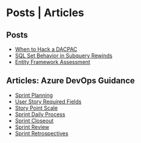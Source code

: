 # Posts | Articles

## Posts
- [When to Hack a DACPAC](./posts/2023-08-26-when-to-hack-dacpac.html)
- [SQL Set Behavior in Subquery Rewinds](./posts/2023-07-01-subquery-rewinds.html)
- [Entity Framework Assessment](./posts/2012-07-04-ef-assessment.html)
<!-- [Coding Agreement: Python](./posts/2022-12-12-coding-agreement-v1.html)-->

## Articles: Azure DevOps Guidance

- [Sprint Planning](./AzureDevOps/sprint-planning.html)
- [User Story Required Fields](./AzureDevOps/user-story-req-fields.html)
- [Story Point Scale](./AzureDevOps/story-points.html)
- [Sprint Daily Process](./AzureDevOps/sprint-daily-process.html)
- [Sprint Closeout](./AzureDevOps/sprint-closeout.html)
- [Sprint Review](./AzureDevOps/sprint-review.html)
- [Sprint Retrospectives](./AzureDevOps/sprint-retrospectives.html)
<!-- [Scheduling Time Off](./AzureDevOps/scheduling-oof.html)-->
<!-- [Setup Requirements](./AzureDevOps/azdo.setup-requirements.html)-->
<!-- [Definition of Done](./AzureDevOps/definition-done.html)-->
<!-- [Process Best Practices](./AzureDevOps/process-practices.html)-->
